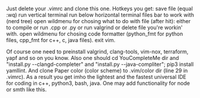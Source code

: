 Just delete your .vimrc and clone this one.
Hotkeys you get:
<F2> save file (equal :wq)
<F7>run vertical terminal 
<F8>run below horizontal terminal
<F5> files bar to work with (nerd tree)
<F9> open wildmenu for chosing what to do with file (after <F2> hit): either to compile or run .cpp or .py or run valgrind or delete file you're workin' with.
<F6> open wildmenu for chosing code formatter (python_fmt for python files, cpp_fmt for c++, c, java files).
<F10> exit vim.

Of course one need to preinstall valgrind, clang-tools, vim-nox, terraform, yapf and so on you know.
Also one should cd YouCompleteMe dir and "install.py --clangd-completer" and "install.py --java-compliter"; pip3 install yamllint.
And clone Paper color (color scheme) to .vim/color dir (line 29 in .vimrc).
As a result you get imho the lightest and the fastest universal IDE for coding in c++, python3, bash, java. One may add functionality for node or smth like this.
